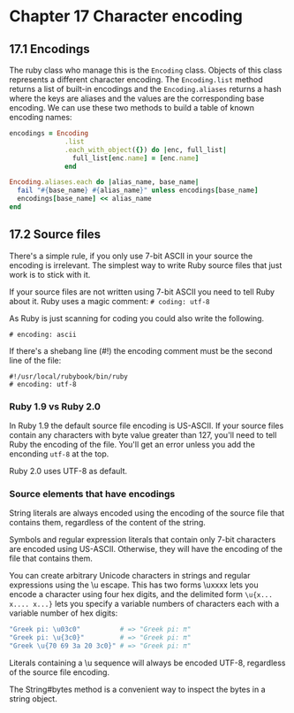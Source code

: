 # Chapter 17 Character encoding

## 17.1 Encodings

The ruby class who manage this is the `Encoding` class. Objects of this class represents
a different character encoding. The `Encoding.list` method returns a list of built-in
encodings and the `Encoding.aliases` returns a hash where the keys are aliases and the
values are the corresponding base encoding.
We can use these two methods to build a table of known encoding names:
```ruby
encodings = Encoding
              .list
              .each_with_object({}) do |enc, full_list|
                full_list[enc.name] = [enc.name]
              end

Encoding.aliases.each do |alias_name, base_name|
  fail "#{base_name} #{alias_name}" unless encodings[base_name]
  encodings[base_name] << alias_name
end
```

## 17.2 Source files

There's a simple rule, if you only use 7-bit ASCII in your source the encoding is
irrelevant. The simplest way to write Ruby source files that just work is to stick with
it.

If your source files are not written using 7-bit ASCII you need to tell Ruby about it.
Ruby uses a magic comment:
`# coding: utf-8`

As Ruby is just scanning for coding you could also write the following.
```
# encoding: ascii
```

If there's a shebang line (#!) the encoding comment must be the second line of the file:
```
#!/usr/local/rubybook/bin/ruby
# encoding: utf-8
```

### Ruby 1.9 vs Ruby 2.0

In Ruby 1.9 the default source file encoding is US-ASCII. If your source files contain
any characters with byte value greater than 127, you'll need to tell Ruby the encoding
of the file.
You'll get an error unless you add the enconding `utf-8` at the top.

Ruby 2.0 uses UTF-8 as default.

### Source elements that have encodings

String literals are always encoded using the encoding of the source file that contains
them, regardless of the content of the string.

Symbols and regular expression literals that contain only 7-bit characters are encoded
using US-ASCII. Otherwise, they will have the encoding of the file that contains them.

You can create arbitrary Unicode characters in strings and regular expressions using the
\u escape. This has two forms \uxxxx lets you encode a character using four hex digits,
and the delimited form `\u{x... x.... x...}` lets you specify a variable numbers of
characters each with a variable number of hex digits:

```ruby
"Greek pi: \u03c0"          # => "Greek pi: π"
"Greek pi: \u{3c0}"         # => "Greek pi: π"
"Greek \u{70 69 3a 20 3c0}" # => "Greek pi: π"
```

Literals containing a \u sequence will always be encoded UTF-8, regardless of the source
file encoding.

The String#bytes method is a convenient way to inspect the bytes in a string object.
